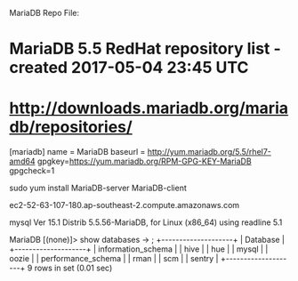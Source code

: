 MariaDB Repo File:

# MariaDB 5.5 RedHat repository list - created 2017-05-04 23:45 UTC
# http://downloads.mariadb.org/mariadb/repositories/
[mariadb]
name = MariaDB
baseurl = http://yum.mariadb.org/5.5/rhel7-amd64
gpgkey=https://yum.mariadb.org/RPM-GPG-KEY-MariaDB
gpgcheck=1

sudo yum install MariaDB-server MariaDB-client

ec2-52-63-107-180.ap-southeast-2.compute.amazonaws.com

mysql  Ver 15.1 Distrib 5.5.56-MariaDB, for Linux (x86_64) using readline 5.1


MariaDB [(none)]> show databases
    -> ;
+--------------------+
| Database           |
+--------------------+
| information_schema |
| hive               |
| hue                |
| mysql              |
| oozie              |
| performance_schema |
| rman               |
| scm                |
| sentry             |
+--------------------+
9 rows in set (0.01 sec)
